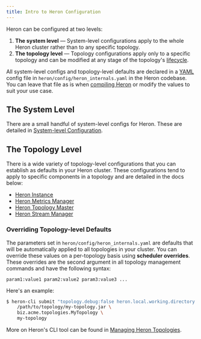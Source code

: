 ```yaml
---
title: Intro to Heron Configuration
---
```


Heron can be configured at two levels:

1. **The system level** &mdash; System-level configurations apply to the whole
Heron cluster rather than to any specific topology.
2. **The topology level** &mdash; Topology configurations apply only to a
specific topology and can be modified at any stage of the topology's
[lifecycle](../../../concepts/topologies#topology-lifecycle).

All system-level configs and topology-level defaults are declared in a
[YAML](http://www.yaml.org/) config file in `heron/config/heron_internals.yaml`
in the Heron codebase. You can leave that file as is when [compiling
Heron](../../../developers/compiling) or modify the values to suit your use
case.

## The System Level

There are a small handful of system-level configs for Heron. These are detailed
in [System-level Configuration](../system).

## The Topology Level

There is a wide variety of topology-level configurations that you can establish
as defaults in your Heron cluster. These configurations tend to apply to
specific components in a topology and are detailed in the docs below:

* [Heron Instance](../instance)
* [Heron Metrics Manager](../metrics-manager)
* [Heron Topology Master](../tmaster)
* [Heron Stream Manager](../stmgr)

### Overriding Topology-level Defaults

The parameters set in `heron/config/heron_internals.yaml` are defaults that
will be automatically applied to all topologies in your cluster. You can
override these values on a per-topology basis using **scheduler overrides**.
These overrides are the second argument in all topology management commands and
have the following syntax:

    param1:value1 param2:value2 param3:value3 ...

Here's an example:

```bash
$ heron-cli submit "topology.debug:false heron.local.working.directory:/path/to/dir" \
    /path/to/topology/my-topology.jar \
    biz.acme.topologies.MyTopology \
    my-topology
```

More on Heron's CLI tool can be found in [Managing Heron
Topologies](../../../../heron-cli).

